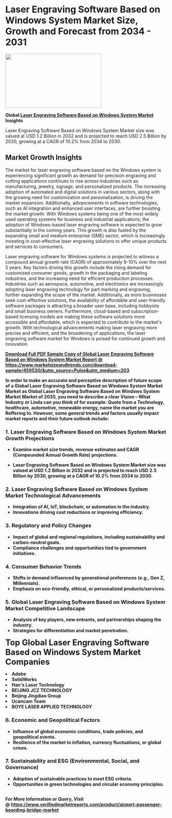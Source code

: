 <H1>Laser Engraving Software Based on Windows System Market Size, Growth and Forecast from 2034 - 2031</H1><img class="aligncenter size-medium wp-image-584254" src="https://thirdeyenews.in/wp-content/uploads/2034/09/Global-Market-Research-300x168.jpeg" alt="" width="300" height="168" /><p><strong>Global&nbsp;<a href="https://www.marketsizeandtrends.com/download-sample/459530/&amp;utm_source=Pulse&amp;utm_medium=203">Laser Engraving Software Based on Windows System Market</a> Insights</strong></p><p>Laser Engraving Software Based on Windows System Market size was valued at USD 1.2 Billion in 2032 and is projected to reach USD 2.5 Billion by 2030, growing at a CAGR of 10.2% from 2034 to 2030.</p><p><h2>Market Growth Insights</h2> <p>The market for laser engraving software based on the Windows system is experiencing significant growth as demand for precision engraving and cutting applications continues to rise across industries such as manufacturing, jewelry, signage, and personalized products. The increasing adoption of automated and digital solutions in various sectors, along with the growing need for customization and personalization, is driving the market expansion. Additionally, advancements in software technologies, such as AI integration and enhanced user interfaces, are further boosting the market growth. With Windows systems being one of the most widely used operating systems for business and industrial applications, the adoption of Windows-based laser engraving software is expected to grow substantially in the coming years. This growth is also fueled by the expanding small and medium enterprise (SME) sector, which is increasingly investing in cost-effective laser engraving solutions to offer unique products and services to consumers.</p> <p><strong><a href="#"></a></strong></p> <p>Laser engraving software for Windows systems is projected to witness a compound annual growth rate (CAGR) of approximately 8-10% over the next 5 years. Key factors driving this growth include the rising demand for customized consumer goods, growth in the packaging and labeling industries, and the increasing need for efficient production processes. Industries such as aerospace, automotive, and electronics are increasingly adopting laser engraving technology for part marking and engraving, further expanding the scope of the market. Additionally, as more businesses seek cost-effective solutions, the availability of affordable and user-friendly software packages is attracting a broader user base, including hobbyists and small business owners. Furthermore, cloud-based and subscription-based licensing models are making these software solutions more accessible and affordable, which is expected to contribute to the market's growth. With technological advancements making laser engraving more precise and efficient, and the broadening of applications, the laser engraving software market for Windows is poised for continued growth and innovation.</p> <p><strong><a href="#"></p><p><span class=""><strong>Download Full PDF Sample Copy of Global Laser Engraving Software Based on Windows System Market Report</strong> @ <a href="https://www.marketsizeandtrends.com/download-sample/459530/&amp;utm_source=Pulse&amp;utm_medium=203" target="_blank">https://www.marketsizeandtrends.com/download-sample/459530/&amp;utm_source=Pulse&amp;utm_medium=203</a></span></p><p>In order to make an accurate and perceptive description of future scope of a Global&nbsp;Laser Engraving Software Based on Windows System Market Market as Global&nbsp;Laser Engraving Software Based on Windows System Market Market of 2035, you need to describe a clear Vision &ndash; What Industry or Linda can you think of for example: Quote from a Technology, healthcare, automotive, renewable energy, name the market you are Reffering to. However, some general trends and factors usually impact market reports and their future outlook include:</p><h3>1.&nbsp;<strong>Laser Engraving Software Based on Windows System Market Growth Projections</strong></h3><ul><li>Examine market size trends, revenue estimates and CAGR (Compounded Annual Growth Rate) projections.</li><li><p>Laser Engraving Software Based on Windows System Market size was valued at USD 1.2 Billion in 2032 and is projected to reach USD 2.5 Billion by 2030, growing at a CAGR of 10.2% from 2034 to 2030.</p></li></ul><h3>2.&nbsp;<strong>Laser Engraving Software Based on Windows System Market Technological Advancements</strong></h3><ul><li>Integration of AI, IoT, blockchain, or automation in the industry.</li><li>Innovations driving cost reductions or improving efficiency.</li></ul><h3>3.&nbsp;<strong>Regulatory and Policy Changes</strong></h3><ul><li>Impact of global and regional regulations, including sustainability and carbon-neutral goals.</li><li>Compliance challenges and opportunities tied to government initiatives.</li></ul><h3>4.&nbsp;<strong>Consumer Behavior Trends</strong></h3><ul><li>Shifts in demand influenced by generational preferences (e.g., Gen Z, Millennials).</li><li>Emphasis on eco-friendly, ethical, or personalized products/services.</li></ul><h3>5.&nbsp;<strong>Global Laser Engraving Software Based on Windows System Market Competitive Landscape</strong></h3><ul><li>Analysis of key players, new entrants, and partnerships shaping the industry.</li><li>Strategies for differentiation and market penetration.</li></ul><p data-pm-slice="1 1 []"><span style="color: inherit; font-family: inherit; font-size: 25px;">Top Global Laser Engraving Software Based on Windows System Market Companies</span></p><div class="" data-test-id=""><p><li>Adobe</li><li> SolidWorks</li><li> Han's Laser Technology</li><li> BEIJING JCZ TECHNOLOGY</li><li> Beijing Jingdiao Group</li><li> Ucancam Team</li><li> BOYE LASER APPLIED TECHNOLOGY</li></p></div><h3>6.&nbsp;<strong>Economic and Geopolitical Factors</strong></h3><ul><li>Influence of global economic conditions, trade policies, and geopolitical events.</li><li>Resilience of the market to inflation, currency fluctuations, or global crises.</li></ul><h3>7.&nbsp;<strong>Sustainability and ESG (Environmental, Social, and Governance)</strong></h3><ul><li>Adoption of sustainable practices to meet ESG criteria.</li><li>Opportunities in green technologies and circular economy principles.</li></ul><h2><strong style="font-size: 14px;">For More Information or Query, Visit @&nbsp;</strong><a style="background-color: #ffffff; font-size: 14px;" href="https://www.marketsizeandtrends.com/report/laser-engraving-software-based-on-windows-system-market/" target="_blank">https://www.verifiedmarketreports.com/product/airport-passenger-boarding-bridge-market</a></h2>
